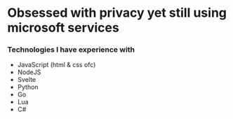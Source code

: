 # Obsessed with privacy yet still using microsoft services

### Technologies I have experience with
- JavaScript (html & css ofc)
- NodeJS
- Svelte
- Python
- Go
- Lua
- C#
